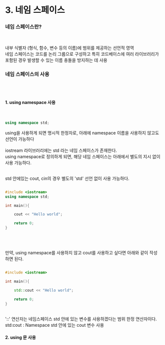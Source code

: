 # 3. 네임 스페이스


### 네임 스페이스란?
<br/>

내부 식별자 (형식, 함수, 변수 등의 이름)에 범위를 제공하는 선언적 영역<br/>
네임 스페이스는 코드를 논리 그룹으로 구성하고 특히 코드베이스에 여러 라이브러리가 포함된 경우 발생할 수 있는 이름 충돌을 방지하는 데 사용<br/>

### 네임 스페이스의 사용
<br/><br/>

#### 1. using namespace 사용
<br/>

```C++
using namespace std;
```

using을 사용하게 되면 명시적 한정자로, 아래에 namespace 이름을 사용하지 않고도 선언이 가능하다 <br/>
<br/>
iostream 라이브러리에는 std 라는 네임 스페이스가 존재한다.<br/>
using namespace로 정의하게 되면, 해당 네임 스페이스는 아래에서 별도의 지시 없이 사용 가능하다. <br/>
<br/>

std 안에있는 cout, cin의 경우 별도의 'std' 선언 없이 사용 가능하다.<br/>

```C++

#include <iostream>
using namespace std;

int main(){

    cout << "Hello world";

    return 0;
}

```

<br/><br/>

만약, using namespace를 사용하지 않고 cout를 사용하고 싶다면 아래와 같이 작성하면 된다. <br/>

```C++

#include <iostream>

int main(){

    std::cout << "Hello world";

    return 0;
}

```

<br/>
'::' 연산자는 네임스페이스 std 안에 있는 변수를 사용하겠다는 범위 한정 연산자이다.<br/>
std:cout : Namespace std 안에 있는 cout 변수 사용<br/>

#### 2. using 문 사용
